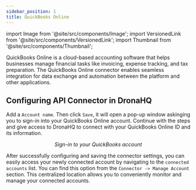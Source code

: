 ```yaml
---
sidebar_position: 1
title: QuickBooks Online
---
```

import Image from '@site/src/components/Image';
import VersionedLink from '@site/src/components/VersionedLink';
import Thumbnail from '@site/src/components/Thumbnail';

QuickBooks Online is a cloud-based accounting software that helps businesses manage financial tasks like invoicing, expense tracking, and tax preparation. The QuickBooks Online connector enables seamless integration for data exchange and automation between the platform and other applications.

## Configuring API Connector in DronaHQ

Add a `Account name`. Then click `Save`, it will open a pop-up window askinging you to sign-in into your QuickBooks Online account. Continue with the steps and give access to DronaHQ to connect with your QuickBooks Online ID and its information.


<figure>
  <Thumbnail src="/img/reference/connectors/quickbook/signin.png" alt="Sign-in to your QuickBooks account" />
  <figcaption align = "center"><i>Sign-in to your QuickBooks account</i></figcaption>
</figure>


After successfully configuring and saving the connector settings, you can easily access your newly connected account by navigating to the `connected accounts` list. You can find this option from the `Connector -> Manage Account` section. This centralized location allows you to conveniently monitor and manage your connected accounts.
